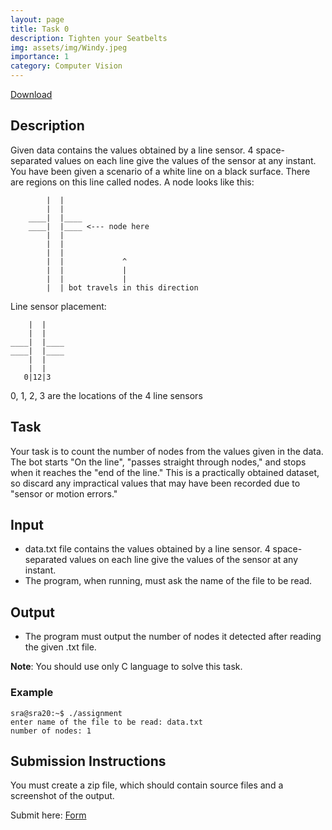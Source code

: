 ```yaml
---
layout: page
title: Task 0
description: Tighten your Seatbelts
img: assets/img/Windy.jpeg
importance: 1
category: Computer Vision
---
```


[Download](https://drive.google.com/file/d/16hg60JUl6SjvoTKHPaqrVoQm9FwXktDe/view?usp=drive_link)

## Description

Given data contains the values obtained by a line sensor.
4 space-separated values on each line give the values of the sensor at any instant.
You have been given a scenario of a white line on a black surface. There are regions on this line called nodes.
A node looks like this:

```
        |  |
        |  |
    ____|  |____
    ____|  |____ <--- node here
        |  |
        |  |
        |  |
        |  |             ^
        |  |             |
        |  |             |
        |  | bot travels in this direction
```

Line sensor placement:

```
    |  |
    |  |
____|  |____
____|  |____
    |  |
    |  |
   0|12|3
```

0, 1, 2, 3 are the locations of the 4 line sensors

## Task

Your task is to count the number of nodes from the values given in the data.
The bot starts "On the line", "passes straight through nodes," and stops when it reaches the "end of the line."
This is a practically obtained dataset, so discard any impractical values that may have been recorded due to "sensor or motion errors."

## Input

- data.txt file contains the values obtained by a line sensor. 4 space-separated values on each line give the values of the sensor at any instant.
- The program, when running, must ask the name of the file to be read.

## Output

- The program must output the number of nodes it detected after reading the given .txt file.

<b>Note</b>: You should use only C language to solve this task.

### Example

```
sra@sra20:~$ ./assignment
enter name of the file to be read: data.txt
number of nodes: 1
```

## Submission Instructions

You must create a zip file, which should contain source files and a screenshot of the output.

Submit here: [Form](https://forms.gle/bejBnsLosXFEEsJ28)
